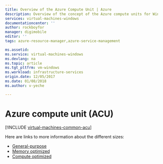 ```yaml
---
title: Overview of the Azure Compute Unit | Azure
description: Overview of the concept of the Azure compute units for Windows. The ACU provides a way of comparing CPU performance across Azure SKUs.
services: virtual-machines-windows
documentationcenter: ''
author: rockboyfor
manager: digimobile
editor: ''
tags: azure-resource-manager,azure-service-management

ms.assetid: 
ms.service: virtual-machines-windows
ms.devlang: na
ms.topic: article
ms.tgt_pltfrm: vm-windows
ms.workload: infrastructure-services
origin.date: 12/05/2017
ms.date: 01/08/2018
ms.author: v-yeche

---
```


# Azure compute unit (ACU)

[!INCLUDE [virtual-machines-common-acu](../../../includes/virtual-machines-common-acu.md)]

Here are links to more information about the different sizes:
- [General-purpose](sizes-general.md)
- [Memory optimized](../virtual-machines-windows-sizes-memory.md)
- [Compute optimized](sizes-compute.md)
<!-- Update_Description: update meta properties -->